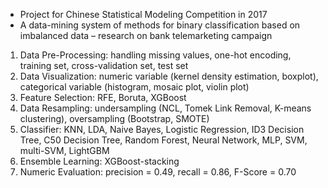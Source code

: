 * Project for Chinese Statistical Modeling Competition in 2017
* A data-mining system of methods for binary classification based on imbalanced data – research on bank telemarketing campaign
1. Data Pre-Processing: handling missing values, one-hot encoding, training set, cross-validation set, test set
2. Data Visualization: numeric variable (kernel density estimation, boxplot), categorical variable (histogram, mosaic plot, violin plot)
3. Feature Selection: RFE, Boruta, XGBoost
4. Data Resampling: undersampling (NCL, Tomek Link Removal, K-means clustering), oversampling (Bootstrap, SMOTE)
5. Classifier: KNN, LDA, Naive Bayes, Logistic Regression, ID3 Decision Tree, C50 Decision Tree, Random Forest, Neural Network,
   MLP, SVM, multi-SVM, LightGBM
6. Ensemble Learning: XGBoost-stacking
7. Numeric Evaluation: precision = 0.49, recall = 0.86, F-Score = 0.70
